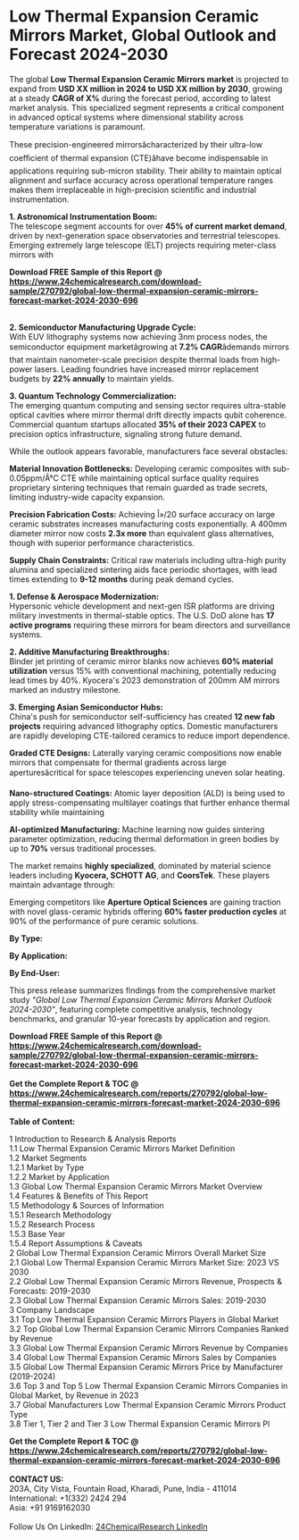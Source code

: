 <h1>Low Thermal Expansion Ceramic Mirrors Market, Global Outlook and Forecast 2024-2030</h1><p>The global <strong>Low Thermal Expansion Ceramic Mirrors market</strong> is projected to expand from <strong>USD XX million in 2024 to USD XX million by 2030</strong>, growing at a steady <strong>CAGR of X%</strong> during the forecast period, according to latest market analysis. This specialized segment represents a critical component in advanced optical systems where dimensional stability across temperature variations is paramount.</p><p>These precision-engineered mirrorsâcharacterized by their ultra-low coefficient of thermal expansion (CTE)âhave become indispensable in applications requiring sub-micron stability. Their ability to maintain optical alignment and surface accuracy across operational temperature ranges makes them irreplaceable in high-precision scientific and industrial instrumentation.</p><p><strong>1. Astronomical Instrumentation Boom:</strong><br>
The telescope segment accounts for over <strong>45% of current market demand</strong>, driven by next-generation space observatories and terrestrial telescopes. Emerging extremely large telescope (ELT) projects requiring meter-class mirrors with 

</p><div><b>Download FREE Sample of this Report @ 
            <a href="https://www.24chemicalresearch.com/download-sample/270792/global-low-thermal-expansion-ceramic-mirrors-forecast-market-2024-2030-696">
            https://www.24chemicalresearch.com/download-sample/270792/global-low-thermal-expansion-ceramic-mirrors-forecast-market-2024-2030-696</a></b></div><br><p><strong>2. Semiconductor Manufacturing Upgrade Cycle:</strong><br>
With EUV lithography systems now achieving 3nm process nodes, the semiconductor equipment marketâgrowing at <strong>7.2% CAGR</strong>âdemands mirrors that maintain nanometer-scale precision despite thermal loads from high-power lasers. Leading foundries have increased mirror replacement budgets by <strong>22% annually</strong> to maintain yields.</p><p><strong>3. Quantum Technology Commercialization:</strong><br>
The emerging quantum computing and sensing sector requires ultra-stable optical cavities where mirror thermal drift directly impacts qubit coherence. Commercial quantum startups allocated <strong>35% of their 2023 CAPEX</strong> to precision optics infrastructure, signaling strong future demand.</p><p>While the outlook appears favorable, manufacturers face several obstacles:</p><p><strong>Material Innovation Bottlenecks:</strong> Developing ceramic composites with sub-0.05ppm/Â°C CTE while maintaining optical surface quality requires proprietary sintering techniques that remain guarded as trade secrets, limiting industry-wide capacity expansion.</p><p><strong>Precision Fabrication Costs:</strong> Achieving Î»/20 surface accuracy on large ceramic substrates increases manufacturing costs exponentially. A 400mm diameter mirror now costs <strong>2.3x more</strong> than equivalent glass alternatives, though with superior performance characteristics.</p><p><strong>Supply Chain Constraints:</strong> Critical raw materials including ultra-high purity alumina and specialized sintering aids face periodic shortages, with lead times extending to <strong>9-12 months</strong> during peak demand cycles.</p><p><strong>1. Defense &amp; Aerospace Modernization:</strong><br>
Hypersonic vehicle development and next-gen ISR platforms are driving military investments in thermal-stable optics. The U.S. DoD alone has <strong>17 active programs</strong> requiring these mirrors for beam directors and surveillance systems.</p><p><strong>2. Additive Manufacturing Breakthroughs:</strong><br>
Binder jet printing of ceramic mirror blanks now achieves <strong>60% material utilization</strong> versus 15% with conventional machining, potentially reducing lead times by 40%. Kyocera's 2023 demonstration of 200mm AM mirrors marked an industry milestone.</p><p><strong>3. Emerging Asian Semiconductor Hubs:</strong><br>
China's push for semiconductor self-sufficiency has created <strong>12 new fab projects</strong> requiring advanced lithography optics. Domestic manufacturers are rapidly developing CTE-tailored ceramics to reduce import dependence.</p><p><strong>Graded CTE Designs:</strong> Laterally varying ceramic compositions now enable mirrors that compensate for thermal gradients across large aperturesâcritical for space telescopes experiencing uneven solar heating.</p><p><strong>Nano-structured Coatings:</strong> Atomic layer deposition (ALD) is being used to apply stress-compensating multilayer coatings that further enhance thermal stability while maintaining 
	</p><p><strong>AI-optimized Manufacturing:</strong> Machine learning now guides sintering parameter optimization, reducing thermal deformation in green bodies by up to <strong>70%</strong> versus traditional processes.</p><p>The market remains <strong>highly specialized</strong>, dominated by material science leaders including <strong>Kyocera, SCHOTT AG</strong>, and <strong>CoorsTek</strong>. These players maintain advantage through:</p><p>Emerging competitors like <strong>Aperture Optical Sciences</strong> are gaining traction with novel glass-ceramic hybrids offering <strong>60% faster production cycles</strong> at 90% of the performance of pure ceramic solutions.</p><p><strong>By Type:</strong></p><p><strong>By Application:</strong></p><p><strong>By End-User:</strong></p><p>This press release summarizes findings from the comprehensive market study <em>"Global Low Thermal Expansion Ceramic Mirrors Market Outlook 2024-2030"</em>, featuring complete competitive analysis, technology benchmarks, and granular 10-year forecasts by application and region.</p><div><b>Download FREE Sample of this Report @ 
            <a href="https://www.24chemicalresearch.com/download-sample/270792/global-low-thermal-expansion-ceramic-mirrors-forecast-market-2024-2030-696">
            https://www.24chemicalresearch.com/download-sample/270792/global-low-thermal-expansion-ceramic-mirrors-forecast-market-2024-2030-696</a></b></div><br><div><b>Get the Complete Report & TOC @ 
            <a href="https://www.24chemicalresearch.com/reports/270792/global-low-thermal-expansion-ceramic-mirrors-forecast-market-2024-2030-696">
            https://www.24chemicalresearch.com/reports/270792/global-low-thermal-expansion-ceramic-mirrors-forecast-market-2024-2030-696</a></b></div><br>
            <b>Table of Content:</b><p>1 Introduction to Research & Analysis Reports<br />
    1.1 Low Thermal Expansion Ceramic Mirrors Market Definition<br />
    1.2 Market Segments<br />
        1.2.1 Market by Type<br />
        1.2.2 Market by Application<br />
    1.3 Global Low Thermal Expansion Ceramic Mirrors Market Overview<br />
    1.4 Features & Benefits of This Report<br />
    1.5 Methodology & Sources of Information<br />
        1.5.1 Research Methodology<br />
        1.5.2 Research Process<br />
        1.5.3 Base Year<br />
        1.5.4 Report Assumptions & Caveats<br />
2 Global Low Thermal Expansion Ceramic Mirrors Overall Market Size<br />
    2.1 Global Low Thermal Expansion Ceramic Mirrors Market Size: 2023 VS 2030<br />
    2.2 Global Low Thermal Expansion Ceramic Mirrors Revenue, Prospects & Forecasts: 2019-2030<br />
    2.3 Global Low Thermal Expansion Ceramic Mirrors Sales: 2019-2030<br />
3 Company Landscape<br />
    3.1 Top Low Thermal Expansion Ceramic Mirrors Players in Global Market<br />
    3.2 Top Global Low Thermal Expansion Ceramic Mirrors Companies Ranked by Revenue<br />
    3.3 Global Low Thermal Expansion Ceramic Mirrors Revenue by Companies<br />
    3.4 Global Low Thermal Expansion Ceramic Mirrors Sales by Companies<br />
    3.5 Global Low Thermal Expansion Ceramic Mirrors Price by Manufacturer (2019-2024)<br />
    3.6 Top 3 and Top 5 Low Thermal Expansion Ceramic Mirrors Companies in Global Market, by Revenue in 2023<br />
    3.7 Global Manufacturers Low Thermal Expansion Ceramic Mirrors Product Type<br />
    3.8 Tier 1, Tier 2 and Tier 3 Low Thermal Expansion Ceramic Mirrors Pl</p><div><b>Get the Complete Report & TOC @ 
            <a href="https://www.24chemicalresearch.com/reports/270792/global-low-thermal-expansion-ceramic-mirrors-forecast-market-2024-2030-696">
            https://www.24chemicalresearch.com/reports/270792/global-low-thermal-expansion-ceramic-mirrors-forecast-market-2024-2030-696</a></b></div><br><b>CONTACT US:</b><br>
            203A, City Vista, Fountain Road, Kharadi, Pune, India - 411014<br>
            International: +1(332) 2424 294<br>
            Asia: +91 9169162030 <br><br>
            Follow Us On LinkedIn: <a href="https://www.linkedin.com/company/24chemicalresearch/">24ChemicalResearch LinkedIn</a>